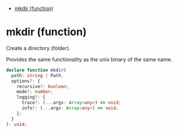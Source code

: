 - [mkdir (function)](#mkdir-function)

# mkdir (function)

Create a directory (folder).

Provides the same functionality as the unix binary of the same name.

```ts
declare function mkdir(
  path: string | Path,
  options?: {
    recursive?: boolean;
    mode?: number;
    logging?: {
      trace?: (...args: Array<any>) => void;
      info?: (...args: Array<any>) => void;
    };
  }
): void;
```

